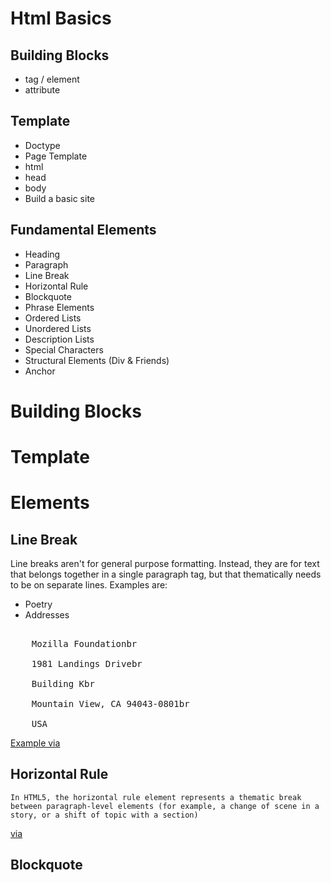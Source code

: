 Html Basics
=================
Building Blocks
----------------
* tag / element
* attribute

Template
----------------
* Doctype
* Page Template
* html
* head
* body
* Build a basic site

Fundamental Elements
----------------
* Heading
* Paragraph
* Line Break
* Horizontal Rule
* Blockquote
* Phrase Elements
* Ordered Lists
* Unordered Lists
* Description Lists
* Special Characters
* Structural Elements (Div & Friends)
* Anchor





Building Blocks
=================
Template
=================
Elements
=================
Line Break
----------------
Line breaks aren't for general purpose formatting. Instead, they are for text that belongs together in a single paragraph tag, but that thematically needs to be on separate lines.
Examples are:

* Poetry
* Addresses

<pre class="language-html">

    Mozilla Foundation<span class="tag">br</span>

    1981 Landings Drive<span class="tag">br</span>

    Building K<span class="tag">br</span>

    Mountain View, CA 94043-0801<span class="tag">br</span>

    USA
</pre>
[Example via](https://developer.mozilla.org/en-US/docs/Web/HTML/Element/br "Mozilla Developer Network - Line Break")

Horizontal Rule
----------------
    In HTML5, the horizontal rule element represents a thematic break between paragraph-level elements (for example, a change of scene in a story, or a shift of topic with a section)

[via](https://developer.mozilla.org/en-US/docs/Web/HTML/Element/hr "MDN - Horizontal Rule")


Blockquote
----------------
